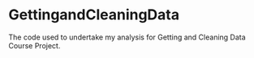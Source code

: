 # GettingandCleaningData
The code used to undertake my analysis for Getting and Cleaning Data Course Project.
